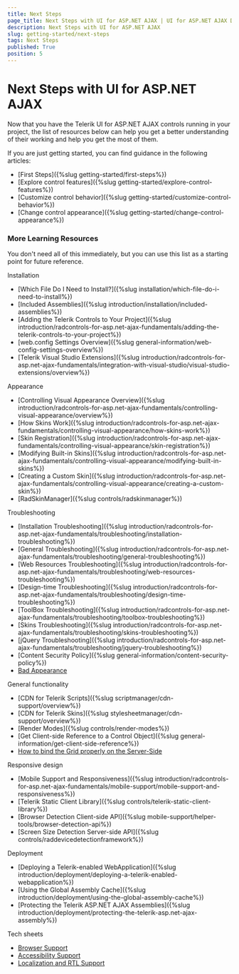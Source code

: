 ```yaml
---
title: Next Steps
page_title: Next Steps with UI for ASP.NET AJAX | UI for ASP.NET AJAX Documentation
description: Next Steps with UI for ASP.NET AJAX
slug: getting-started/next-steps
tags: Next Steps
published: True
position: 5
---
```


# Next Steps with UI for ASP.NET AJAX

Now that you have the Telerik UI for ASP.NET AJAX controls running in your project, the list of resources below can help you get a better understanding of their working and help you get the most of them.

If you are just getting started, you can find guidance in the following articles:

* [First Steps]({%slug getting-started/first-steps%})
* [Explore control features]({%slug getting-started/explore-control-features%})
* [Customize control behavior]({%slug getting-started/customize-control-behavior%})
* [Change control appearance]({%slug getting-started/change-control-appearance%})


### More Learning Resources

You don't need all of this immediately, but you can use this list as a starting point for future reference.


Installation
* [Which File Do I Need to Install?]({%slug installation/which-file-do-i-need-to-install%})
* [Included Assemblies]({%slug introduction/installation/included-assemblies%})
* [Adding the Telerik Controls to Your Project]({%slug introduction/radcontrols-for-asp.net-ajax-fundamentals/adding-the-telerik-controls-to-your-project%})
* [web.config Settings Overview]({%slug general-information/web-config-settings-overview%})
* [Telerik Visual Studio Extensions]({%slug introduction/radcontrols-for-asp.net-ajax-fundamentals/integration-with-visual-studio/visual-studio-extensions/overview%})

Appearance
* [Controlling Visual Appearance Overview]({%slug introduction/radcontrols-for-asp.net-ajax-fundamentals/controlling-visual-appearance/overview%})
* [How Skins Work]({%slug introduction/radcontrols-for-asp.net-ajax-fundamentals/controlling-visual-appearance/how-skins-work%})
* [Skin Registration]({%slug introduction/radcontrols-for-asp.net-ajax-fundamentals/controlling-visual-appearance/skin-registration%})
* [Modifying Built-in Skins]({%slug introduction/radcontrols-for-asp.net-ajax-fundamentals/controlling-visual-appearance/modifying-built-in-skins%})
* [Creating a Custom Skin]({%slug introduction/radcontrols-for-asp.net-ajax-fundamentals/controlling-visual-appearance/creating-a-custom-skin%})
* [RadSkinManager]({%slug controls/radskinmanager%})

Troubleshooting
* [Installation Troubleshooting]({%slug introduction/radcontrols-for-asp.net-ajax-fundamentals/troubleshooting/installation-troubleshooting%})
* [General Troubleshooting]({%slug introduction/radcontrols-for-asp.net-ajax-fundamentals/troubleshooting/general-troubleshooting%})
* [Web Resources Troubleshooting]({%slug introduction/radcontrols-for-asp.net-ajax-fundamentals/troubleshooting/web-resources-troubleshooting%})
* [Design-time Troubleshooting]({%slug introduction/radcontrols-for-asp.net-ajax-fundamentals/troubleshooting/design-time-troubleshooting%})
* [ToolBox Troubleshooting]({%slug introduction/radcontrols-for-asp.net-ajax-fundamentals/troubleshooting/toolbox-troubleshooting%})
* [Skins Troubleshooting]({%slug introduction/radcontrols-for-asp.net-ajax-fundamentals/troubleshooting/skins-troubleshooting%})
* [jQuery Troubleshooting]({%slug introduction/radcontrols-for-asp.net-ajax-fundamentals/troubleshooting/jquery-troubleshooting%})
* [Content Security Policy]({%slug general-information/content-security-policy%})
* [Bad Appearance](https://www.telerik.com/support/kb/aspnet-ajax/details/different-appearance-in-internet-explorer-on-local-and-production-servers)

General functionality
* [CDN for Telerik Scripts]({%slug scriptmanager/cdn-support/overview%})
* [CDN for Telerik Skins]({%slug stylesheetmanager/cdn-support/overview%})
* [Render Modes]({%slug controls/render-modes%})
* [Get Client-side Reference to a Control Object]({%slug general-information/get-client-side-reference%})
* [How to bind the Grid properly on the Server-Side](https://www.telerik.com/support/kb/aspnet-ajax/grid/details/how-to-bind-radgrid-properly-on-server-side)

Responsive design
* [Mobile Support and Responsiveness]({%slug introduction/radcontrols-for-asp.net-ajax-fundamentals/mobile-support/mobile-support-and-responsiveness%})
* [Telerik Static Client Library]({%slug controls/telerik-static-client-library%})
* [Browser Detection Client-side API]({%slug mobile-support/helper-tools/browser-detection-api%})
* [Screen Size Detection Server-side API]({%slug controls/raddevicedetectionframework%})

Deployment
* [Deploying a Telerik-enabled WebApplication]({%slug introduction/deployment/deploying-a-telerik-enabled-webapplication%})
* [Using the Global Assembly Cache]({%slug introduction/deployment/using-the-global-assembly-cache%})
* [Protecting the Telerik ASP.NET AJAX Assemblies]({%slug introduction/deployment/protecting-the-telerik-asp.net-ajax-assembly%})

Tech sheets
* [Browser Support](https://www.telerik.com/aspnet-ajax/tech-sheets/browser-support)
* [Accessibility Support](https://www.telerik.com/aspnet-ajax/tech-sheets/accessibility-support)
* [Localization and RTL Support](https://www.telerik.com/aspnet-ajax/tech-sheets/localization-and-right-to-left-support)

